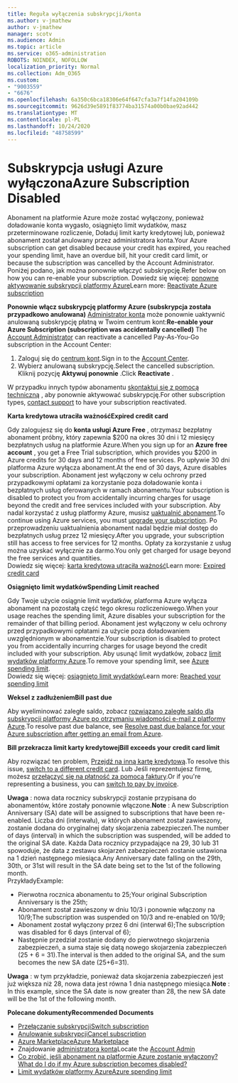 ```yaml
---
title: Reguła wyłączenia subskrypcji/konta
ms.author: v-jmathew
author: v-jmathew
manager: scotv
ms.audience: Admin
ms.topic: article
ms.service: o365-administration
ROBOTS: NOINDEX, NOFOLLOW
localization_priority: Normal
ms.collection: Adm_O365
ms.custom:
- "9003559"
- "6676"
ms.openlocfilehash: 6a350c6bca18306e64f647cfa3a7f14fa204109b
ms.sourcegitcommit: 9626d39e5891f83774ba31574a00b0bae92ad442
ms.translationtype: MT
ms.contentlocale: pl-PL
ms.lasthandoff: 10/24/2020
ms.locfileid: "48758599"
---
```

# <a name="azure-subscription-disabled"></a><span data-ttu-id="e86d7-102">Subskrypcja usługi Azure wyłączona</span><span class="sxs-lookup"><span data-stu-id="e86d7-102">Azure Subscription Disabled</span></span>

<span data-ttu-id="e86d7-103">Abonament na platformie Azure może zostać wyłączony, ponieważ doładowanie konta wygasło, osiągnięto limit wydatków, masz przeterminowane rozliczenie, Doładuj limit karty kredytowej lub, ponieważ abonament został anulowany przez administratora konta.</span><span class="sxs-lookup"><span data-stu-id="e86d7-103">Your Azure subscription can get disabled because your credit has expired, you reached your spending limit, have an overdue bill, hit your credit card limit, or because the subscription was cancelled by the Account Administrator.</span></span> <span data-ttu-id="e86d7-104">Poniżej podano, jak można ponownie włączyć subskrypcję.</span><span class="sxs-lookup"><span data-stu-id="e86d7-104">Refer below on how you can re-enable your subscription.</span></span> <span data-ttu-id="e86d7-105">Dowiedz się więcej: [ponowne aktywowanie subskrypcji platformy Azure](https://docs.microsoft.com/azure/billing/billing-subscription-become-disable?WT.mc_id=Portal-Microsoft_Azure_Support)</span><span class="sxs-lookup"><span data-stu-id="e86d7-105">Learn more: [Reactivate Azure subscription](https://docs.microsoft.com/azure/billing/billing-subscription-become-disable?WT.mc_id=Portal-Microsoft_Azure_Support)</span></span>

<span data-ttu-id="e86d7-106">**Ponownie włącz subskrypcję platformy Azure (subskrypcja została przypadkowo anulowana)** [Administrator konta](https://docs.microsoft.com/azure/billing/billing-subscription-transfer?WT.mc_id=Portal-Microsoft_Azure_Support#whoisaa) może ponownie uaktywnić anulowaną subskrypcję płatną w Twoim centrum kont:</span><span class="sxs-lookup"><span data-stu-id="e86d7-106">**Re-enable your Azure Subscription (subscription was accidentally cancelled)** The [Account Administrator](https://docs.microsoft.com/azure/billing/billing-subscription-transfer?WT.mc_id=Portal-Microsoft_Azure_Support#whoisaa) can reactivate a cancelled Pay-As-You-Go subscription in the Account Center:</span></span>

1. <span data-ttu-id="e86d7-107">Zaloguj się do [centrum kont](https://account.windowsazure.com/Subscriptions).</span><span class="sxs-lookup"><span data-stu-id="e86d7-107">Sign in to the [Account Center](https://account.windowsazure.com/Subscriptions).</span></span>
2. <span data-ttu-id="e86d7-108">Wybierz anulowaną subskrypcję.</span><span class="sxs-lookup"><span data-stu-id="e86d7-108">Select the cancelled subscription.</span></span> <span data-ttu-id="e86d7-109">Kliknij pozycję **Aktywuj ponownie** .</span><span class="sxs-lookup"><span data-stu-id="e86d7-109">Click **Reactivate** .</span></span>

<span data-ttu-id="e86d7-110">W przypadku innych typów abonamentu [skontaktuj się z pomocą techniczną](https://portal.azure.com/?#blade/Microsoft_Azure_Support/HelpAndSupportBlade) , aby ponownie aktywować subskrypcję.</span><span class="sxs-lookup"><span data-stu-id="e86d7-110">For other subscription types, [contact support](https://portal.azure.com/?#blade/Microsoft_Azure_Support/HelpAndSupportBlade) to have your subscription reactivated.</span></span>

<span data-ttu-id="e86d7-111">**Karta kredytowa utraciła ważność**</span><span class="sxs-lookup"><span data-stu-id="e86d7-111">**Expired credit card**</span></span>

<span data-ttu-id="e86d7-112">Gdy zalogujesz się do **konta usługi Azure Free** , otrzymasz bezpłatny abonament próbny, który zapewnia $200 na okres 30 dni i 12 miesięcy bezpłatnych usług na platformie Azure.</span><span class="sxs-lookup"><span data-stu-id="e86d7-112">When you sign up for an **Azure free account** , you get a Free Trial subscription, which provides you $200 in Azure credits for 30 days and 12 months of free services.</span></span> <span data-ttu-id="e86d7-113">Po upływie 30 dni platforma Azure wyłącza abonament.</span><span class="sxs-lookup"><span data-stu-id="e86d7-113">At the end of 30 days, Azure disables your subscription.</span></span> <span data-ttu-id="e86d7-114">Abonament jest wyłączony w celu ochrony przed przypadkowymi opłatami za korzystanie poza doładowanie konta i bezpłatnych usług oferowanych w ramach abonamentu.</span><span class="sxs-lookup"><span data-stu-id="e86d7-114">Your subscription is disabled to protect you from accidentally incurring charges for usage beyond the credit and free services included with your subscription.</span></span> <span data-ttu-id="e86d7-115">Aby nadal korzystać z usług platformy Azure, musisz [uaktualnić abonament](https://docs.microsoft.com/azure/billing/billing-upgrade-azure-subscription?WT.mc_id=Portal-Microsoft_Azure_Support).</span><span class="sxs-lookup"><span data-stu-id="e86d7-115">To continue using Azure services, you must [upgrade your subscription](https://docs.microsoft.com/azure/billing/billing-upgrade-azure-subscription?WT.mc_id=Portal-Microsoft_Azure_Support).</span></span> <span data-ttu-id="e86d7-116">Po przeprowadzeniu uaktualnienia abonament nadal będzie miał dostęp do bezpłatnych usług przez 12 miesięcy.</span><span class="sxs-lookup"><span data-stu-id="e86d7-116">After you upgrade, your subscription still has access to free services for 12 months.</span></span> <span data-ttu-id="e86d7-117">Opłaty za korzystanie z usług można uzyskać wyłącznie za darmo.</span><span class="sxs-lookup"><span data-stu-id="e86d7-117">You only get charged for usage beyond the free services and quantities.</span></span>  
<span data-ttu-id="e86d7-118">Dowiedz się więcej: [karta kredytowa utraciła ważność](https://docs.microsoft.com/azure/billing/billing-subscription-become-disable?WT.mc_id=Portal-Microsoft_Azure_Support#your-credit-is-expired)</span><span class="sxs-lookup"><span data-stu-id="e86d7-118">Learn more: [Expired credit card](https://docs.microsoft.com/azure/billing/billing-subscription-become-disable?WT.mc_id=Portal-Microsoft_Azure_Support#your-credit-is-expired)</span></span>

<span data-ttu-id="e86d7-119">**Osiągnięto limit wydatków**</span><span class="sxs-lookup"><span data-stu-id="e86d7-119">**Spending Limit reached**</span></span>

<span data-ttu-id="e86d7-120">Gdy Twoje użycie osiągnie limit wydatków, platforma Azure wyłącza abonament na pozostałą część tego okresu rozliczeniowego.</span><span class="sxs-lookup"><span data-stu-id="e86d7-120">When your usage reaches the spending limit, Azure disables your subscription for the remainder of that billing period.</span></span> <span data-ttu-id="e86d7-121">Abonament jest wyłączony w celu ochrony przed przypadkowymi opłatami za użycie poza doładowaniem uwzględnionym w abonamentzie.</span><span class="sxs-lookup"><span data-stu-id="e86d7-121">Your subscription is disabled to protect you from accidentally incurring charges for usage beyond the credit included with your subscription.</span></span> <span data-ttu-id="e86d7-122">Aby usunąć limit wydatków, zobacz [limit wydatków platformy Azure](https://docs.microsoft.com/azure/cost-management-billing/manage/spending-limit?WT.mc_id=Portal-Microsoft_Azure_Support).</span><span class="sxs-lookup"><span data-stu-id="e86d7-122">To remove your spending limit, see [Azure spending limit](https://docs.microsoft.com/azure/cost-management-billing/manage/spending-limit?WT.mc_id=Portal-Microsoft_Azure_Support).</span></span>  
<span data-ttu-id="e86d7-123">Dowiedz się więcej: [osiągnięto limit wydatków](https://docs.microsoft.com/azure/cost-management-billing/manage/subscription-disabled?WT.mc_id=Portal-Microsoft_Azure_Support#you-reached-your-spending-limit)</span><span class="sxs-lookup"><span data-stu-id="e86d7-123">Learn more: [Reached your spending limit](https://docs.microsoft.com/azure/cost-management-billing/manage/subscription-disabled?WT.mc_id=Portal-Microsoft_Azure_Support#you-reached-your-spending-limit)</span></span>

<span data-ttu-id="e86d7-124">**Weksel z zadłużeniem**</span><span class="sxs-lookup"><span data-stu-id="e86d7-124">**Bill past due**</span></span>

<span data-ttu-id="e86d7-125">Aby wyeliminować zaległe saldo, zobacz [rozwiązano zaległe saldo dla subskrypcji platformy Azure po otrzymaniu wiadomości e-mail z platformy Azure](https://docs.microsoft.com/azure/billing/billing-azure-subscription-past-due-balance?WT.mc_id=Portal-Microsoft_Azure_Support).</span><span class="sxs-lookup"><span data-stu-id="e86d7-125">To resolve past due balance, see [Resolve past due balance for your Azure subscription after getting an email from Azure](https://docs.microsoft.com/azure/billing/billing-azure-subscription-past-due-balance?WT.mc_id=Portal-Microsoft_Azure_Support).</span></span>

<span data-ttu-id="e86d7-126">**Bill przekracza limit karty kredytowej**</span><span class="sxs-lookup"><span data-stu-id="e86d7-126">**Bill exceeds your credit card limit**</span></span>

<span data-ttu-id="e86d7-127">Aby rozwiązać ten problem, [Przejdź na inną kartę kredytową](https://docs.microsoft.com/azure/billing/billing-how-to-change-credit-card?WT.mc_id=Portal-Microsoft_Azure_Support).</span><span class="sxs-lookup"><span data-stu-id="e86d7-127">To resolve this issue, [switch to a different credit card](https://docs.microsoft.com/azure/billing/billing-how-to-change-credit-card?WT.mc_id=Portal-Microsoft_Azure_Support).</span></span> <span data-ttu-id="e86d7-128">Lub Jeśli reprezentujesz firmę, możesz [przełączyć się na płatność za pomocą faktury](https://docs.microsoft.com/azure/billing/billing-how-to-pay-by-invoice?WT.mc_id=Portal-Microsoft_Azure_Support).</span><span class="sxs-lookup"><span data-stu-id="e86d7-128">Or if you're representing a business, you can [switch to pay by invoice](https://docs.microsoft.com/azure/billing/billing-how-to-pay-by-invoice?WT.mc_id=Portal-Microsoft_Azure_Support).</span></span>

<span data-ttu-id="e86d7-129">**Uwaga** : nowa data rocznicy subskrypcji zostanie przypisana do abonamentów, które zostały ponownie włączone.</span><span class="sxs-lookup"><span data-stu-id="e86d7-129">**Note** : A new Subscription Anniversary (SA) date will be assigned to subscriptions that have been re-enabled.</span></span> <span data-ttu-id="e86d7-130">Liczba dni (interwału), w których abonament został zawieszony, zostanie dodana do oryginalnej daty skojarzenia zabezpieczeń.</span><span class="sxs-lookup"><span data-stu-id="e86d7-130">The number of days (interval) in which the subscription was suspended, will be added to the original SA date.</span></span> <span data-ttu-id="e86d7-131">Każda Data rocznicy przypadające na 29, 30 lub 31 spowoduje, że data z zestawu skojarzeń zabezpieczeń zostanie ustawiona na 1 dzień następnego miesiąca.</span><span class="sxs-lookup"><span data-stu-id="e86d7-131">Any Anniversary date falling on the 29th, 30th, or 31st will result in the SA date being set to the 1st of the following month.</span></span>  
<span data-ttu-id="e86d7-132">Przykłady</span><span class="sxs-lookup"><span data-stu-id="e86d7-132">Example:</span></span>

- <span data-ttu-id="e86d7-133">Pierwotna rocznica abonamentu to 25;</span><span class="sxs-lookup"><span data-stu-id="e86d7-133">Your original Subscription Anniversary is the 25th;</span></span>
- <span data-ttu-id="e86d7-134">Abonament został zawieszony w dniu 10/3 i ponownie włączony na 10/9;</span><span class="sxs-lookup"><span data-stu-id="e86d7-134">The subscription was suspended on 10/3 and re-enabled on 10/9;</span></span>
- <span data-ttu-id="e86d7-135">Abonament został wyłączony przez 6 dni (interwał 6);</span><span class="sxs-lookup"><span data-stu-id="e86d7-135">The subscription was disabled for 6 days (interval of 6);</span></span>
- <span data-ttu-id="e86d7-136">Następnie przedział zostanie dodany do pierwotnego skojarzenia zabezpieczeń, a suma staje się datą nowego skojarzenia zabezpieczeń (25 + 6 = 31).</span><span class="sxs-lookup"><span data-stu-id="e86d7-136">The interval is then added to the original SA, and the sum becomes the new SA date (25+6=31).</span></span> 

<span data-ttu-id="e86d7-137">**Uwaga** : w tym przykładzie, ponieważ data skojarzenia zabezpieczeń jest już większa niż 28, nowa data jest równa 1 dnia następnego miesiąca.</span><span class="sxs-lookup"><span data-stu-id="e86d7-137">**Note** : In this example, since the SA date is now greater than 28, the new SA date will be the 1st of the following month.</span></span>

<span data-ttu-id="e86d7-138">**Polecane dokumenty**</span><span class="sxs-lookup"><span data-stu-id="e86d7-138">**Recommended Documents**</span></span>

- [<span data-ttu-id="e86d7-139">Przełączanie subskrypcji</span><span class="sxs-lookup"><span data-stu-id="e86d7-139">Switch subscription</span></span>](https://docs.microsoft.com/azure/billing/billing-how-to-switch-azure-offer?WT.mc_id=Portal-Microsoft_Azure_Support)  
- [<span data-ttu-id="e86d7-140">Anulowanie subskrypcji</span><span class="sxs-lookup"><span data-stu-id="e86d7-140">Cancel subscription</span></span>](https://docs.microsoft.com/azure/billing/billing-how-to-cancel-azure-subscription?WT.mc_id=Portal-Microsoft_Azure_Support)  
- [<span data-ttu-id="e86d7-141">Azure Marketplace</span><span class="sxs-lookup"><span data-stu-id="e86d7-141">Azure Marketplace</span></span>](https://azuremarketplace.microsoft.com/marketplace/?source=datamarket)
- <span data-ttu-id="e86d7-142">Znajdowanie [administratora konta](https://docs.microsoft.com/azure/billing/billing-subscription-transfer?WT.mc_id=Portal-Microsoft_Azure_Support#whoisaa)</span><span class="sxs-lookup"><span data-stu-id="e86d7-142">Locate the [Account Admin](https://docs.microsoft.com/azure/billing/billing-subscription-transfer?WT.mc_id=Portal-Microsoft_Azure_Support#whoisaa)</span></span>
- [<span data-ttu-id="e86d7-143">Co zrobić, jeśli abonament na platformie Azure zostanie wyłączony?</span><span class="sxs-lookup"><span data-stu-id="e86d7-143">What do I do if my Azure subscription becomes disabled?</span></span>](https://docs.microsoft.com/azure/billing/billing-subscription-become-disable/?WT.mc_id=Portal-Microsoft_Azure_Support)
- [<span data-ttu-id="e86d7-144">Limit wydatków platformy Azure</span><span class="sxs-lookup"><span data-stu-id="e86d7-144">Azure spending limit</span></span>](https://docs.microsoft.com/azure/cost-management-billing/manage/spending-limit?WT.mc_id=Portal-Microsoft_Azure_Support)

